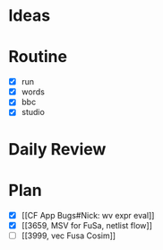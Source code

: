 # Ideas
# Routine
- [x] run
- [x] words
- [x] bbc
- [x] studio
# Daily Review

# Plan
* [x]  [[CF App Bugs#Nick: wv expr eval]]
* [x] [[3659, MSV for FuSa, netlist flow]]
* [ ] [[3999, vec Fusa Cosim]]
